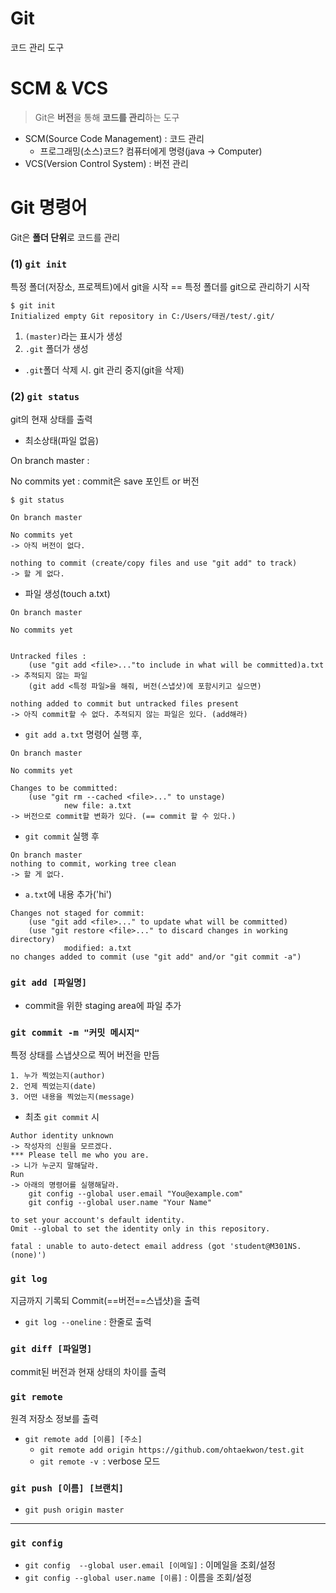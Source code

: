 # Git

코드 관리 도구



# SCM & VCS

> Git은 **버전**을 통해 **코드를 관리**하는 도구

- SCM(Source Code Management) : 코드 관리
  - 프로그래밍(소스)코드? 컴퓨터에게 명령(java -> Computer)
-   VCS(Version Control System) : 버전 관리



# Git 명령어

Git은 **폴더 단위**로 코드를 관리



### (1) `git init`

특정 폴더(저장소, 프로젝트)에서 git을 시작 == 특정 폴더를 git으로 관리하기 시작

```
$ git init
Initialized empty Git repository in C:/Users/태권/test/.git/
```

1. `(master)`라는 표시가 생성
2. `.git` 폴더가 생성

- `.git`폴더 삭제 시. git 관리 중지(git을 삭제)



### (2) `git status`

git의 현재 상태를 출력

- 최소상태(파일 없음)





On branch master : 

No commits yet : commit은 save 포인트 or 버전

```
$ git status

On branch master 

No commits yet
-> 아직 버전이 없다.

nothing to commit (create/copy files and use "git add" to track)
-> 할 게 없다.
```



- 파일 생성(touch a.txt)

````
On branch master

No commits yet


Untracked files :
	(use "git add <file>..."to include in what will be committed)a.txt
-> 추적되지 않는 파일
	(git add <특정 파일>을 해줘, 버전(스냅샷)에 포함시키고 싶으면)
	
nothing added to commit but untracked files present 
-> 아직 commit할 수 없다. 추적되지 않는 파일은 있다. (add해라)
````



- `git add a.txt` 명령어 실행 후,

```
On branch master

No commits yet

Changes to be committed:
	(use "git rm --cached <file>..." to unstage)
			new file: a.txt
-> 버전으로 commit할 변화가 있다. (== commit 할 수 있다.)
```



- `git commit` 실행 후

````
On branch master
nothing to commit, working tree clean
-> 할 게 없다.
````



- `a.txt`에  내용 추가('hi')

````
Changes not staged for commit:
    (use "git add <file>..." to update what will be committed)
    (use "git restore <file>..." to discard changes in working directory)
			modified: a.txt
no changes added to commit (use "git add" and/or "git commit -a")
````



### `git add [파일명]`

- commit을 위한 staging area에 파일 추가



### `git commit -m "커밋 메시지"`

특정 상태를 스냅샷으로 찍어 버전을 만듬

	1. 누가 찍었는지(author)
 	2. 언제 찍었는지(date)
 	3. 어떤 내용을 찍었는지(message)



- 최초 `git commit` 시

````
Author identity unknown
-> 작성자의 신원을 모르겠다.
*** Please tell me who you are.
-> 니가 누군지 말해달라.
Run
-> 아래의 명령어를 실행해달라.
	git config --global user.email "You@example.com"
	git config --global user.name "Your Name"
	
to set your account's default identity.
Omit --global to set the identity only in this repository.

fatal : unable to auto-detect email address (got 'student@M301NS.(none)')
````

### `git log`

지금까지 기록되 Commit(==버전==스냅샷)을 출력

- `git log --oneline` : 한줄로 출력



### `git diff [파일명]`

commit된 버전과 현재 상태의 차이를 출력



### `git remote`

원격 저장소 정보를 출력

- `git remote add [이름] [주소]`
  - `git remote add origin https://github.com/ohtaekwon/test.git`
  - `git remote -v `: verbose 모드





### `git push [이름] [브랜치]`

- `git push origin master`

  

____

### `git config`

- `git config  --global user.email [이메일]` : 이메일을 조회/설정
- `git config --global user.name [이름]` : 이름을 조회/설정



